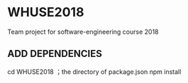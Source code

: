 # WHUSE2018
Team project for software-engineering course 2018

## ADD DEPENDENCIES
cd WHUSE2018                        ；the directory of package.json
npm install                         
